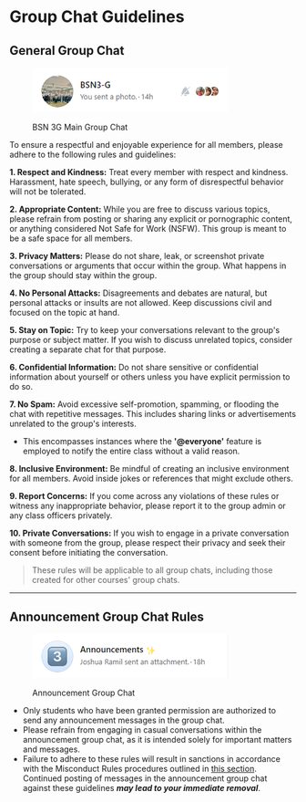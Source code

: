 # Group Chat Guidelines

## General Group Chat

<figure><img src="../.gitbook/assets/image (1).png" alt=""><figcaption><p>BSN 3G Main Group Chat</p></figcaption></figure>

To ensure a respectful and enjoyable experience for all members, please adhere to the following rules and guidelines:

**1. Respect and Kindness:** Treat every member with respect and kindness. Harassment, hate speech, bullying, or any form of disrespectful behavior will not be tolerated.

**2. Appropriate Content:** While you are free to discuss various topics, please refrain from posting or sharing any explicit or pornographic content, or anything considered Not Safe for Work (NSFW). This group is meant to be a safe space for all members.

**3. Privacy Matters:** Please do not share, leak, or screenshot private conversations or arguments that occur within the group. What happens in the group should stay within the group.

**4. No Personal Attacks:** Disagreements and debates are natural, but personal attacks or insults are not allowed. Keep discussions civil and focused on the topic at hand.

**5. Stay on Topic:** Try to keep your conversations relevant to the group's purpose or subject matter. If you wish to discuss unrelated topics, consider creating a separate chat for that purpose.

**6. Confidential Information:** Do not share sensitive or confidential information about yourself or others unless you have explicit permission to do so.

**7. No Spam:** Avoid excessive self-promotion, spamming, or flooding the chat with repetitive messages. This includes sharing links or advertisements unrelated to the group's interests.

* This encompasses instances where the **'@everyone'** feature is employed to notify the entire class without a valid reason.

**8. Inclusive Environment:** Be mindful of creating an inclusive environment for all members. Avoid inside jokes or references that might exclude others.

**9. Report Concerns:** If you come across any violations of these rules or witness any inappropriate behavior, please report it to the group admin or any class officers privately.

**10. Private Conversations:** If you wish to engage in a private conversation with someone from the group, please respect their privacy and seek their consent before initiating the conversation.

> These rules will be applicable to all group chats, including those created for other courses' group chats.

***

## Announcement Group Chat Rules

<figure><img src="../.gitbook/assets/image.png" alt=""><figcaption><p>Announcement Group Chat</p></figcaption></figure>

* Only students who have been granted permission are authorized to send any announcement messages in the group chat.
* Please refrain from engaging in casual conversations within the announcement group chat, as it is intended solely for important matters and messages.
* Failure to adhere to these rules will result in sanctions in accordance with the Misconduct Rules procedures outlined in [this section](../information/misconduct/). Continued posting of messages in the announcement group chat against these guidelines _**may lead to your immediate removal**_.
